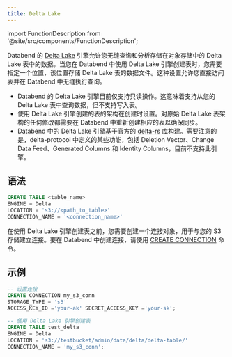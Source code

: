 ```yaml
---
title: Delta Lake
---
```

import FunctionDescription from '@site/src/components/FunctionDescription';

<FunctionDescription description="引入或更新: v1.2.262"/>

Databend 的 [Delta Lake](https://delta.io/) 引擎允许您无缝查询和分析存储在对象存储中的 Delta Lake 表中的数据。当您在 Databend 中使用 Delta Lake 引擎创建表时，您需要指定一个位置，该位置存储 Delta Lake 表的数据文件。这种设置允许您直接访问表并在 Databend 中无缝执行查询。

- Databend 的 Delta Lake 引擎目前仅支持只读操作。这意味着支持从您的 Delta Lake 表中查询数据，但不支持写入表。
- 使用 Delta Lake 引擎创建的表的架构在创建时设置。对原始 Delta Lake 表架构的任何修改都需要在 Databend 中重新创建相应的表以确保同步。
- Databend 中的 Delta Lake 引擎基于官方的 [delta-rs](https://github.com/delta-io/delta-rs) 库构建。需要注意的是，delta-protocol 中定义的某些功能，包括 Deletion Vector、Change Data Feed、Generated Columns 和 Identity Columns，目前不支持此引擎。

## 语法

```sql
CREATE TABLE <table_name> 
ENGINE = Delta 
LOCATION = 's3://<path_to_table>' 
CONNECTION_NAME = '<connection_name>'
```

在使用 Delta Lake 引擎创建表之前，您需要创建一个连接对象，用于与您的 S3 存储建立连接。要在 Databend 中创建连接，请使用 [CREATE CONNECTION](/sql/sql-reference/connect-parameters) 命令。

## 示例

```sql
-- 设置连接
CREATE CONNECTION my_s3_conn 
STORAGE_TYPE = 's3' 
ACCESS_KEY_ID ='your-ak' SECRET_ACCESS_KEY ='your-sk';

-- 使用 Delta Lake 引擎创建表
CREATE TABLE test_delta 
ENGINE = Delta 
LOCATION = 's3://testbucket/admin/data/delta/delta-table/' 
CONNECTION_NAME = 'my_s3_conn';
```